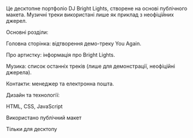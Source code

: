 Це десктопне портфоліо DJ Bright Lights, створене на основі публічного макета. Музичні треки використані лише як приклад з неофіційних джерел.

Основні розділи:

Головна сторінка: відтворення демо-треку You Again.

Про артистку: інформація про Bright Lights.

Музика: список останніх треків (лише для демонстрації, неофіційні джерела).

Контакти: менеджер та електронна пошта.

Дизайн та технології:

HTML, CSS, JavaScript

Використано публічний макет

Тільки для десктопу
